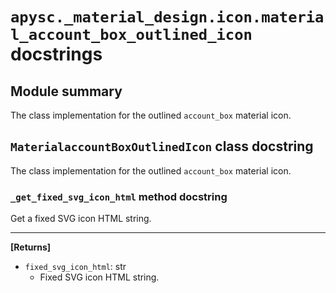 # `apysc._material_design.icon.material_account_box_outlined_icon` docstrings

## Module summary

The class implementation for the outlined `account_box` material icon.

## `MaterialaccountBoxOutlinedIcon` class docstring

The class implementation for the outlined `account_box` material icon.

### `_get_fixed_svg_icon_html` method docstring

Get a fixed SVG icon HTML string.<hr>

**[Returns]**

- `fixed_svg_icon_html`: str
  - Fixed SVG icon HTML string.